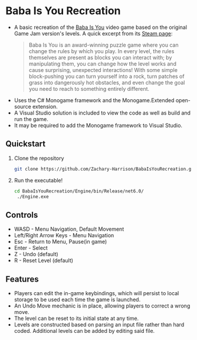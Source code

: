 # Baba Is You Recreation

- A basic recreation of the [Baba Is You](https://en.wikipedia.org/wiki/Baba_Is_You) video game based on the original Game Jam version's levels. A quick excerpt from its [Steam page](https://store.steampowered.com/app/736260/Baba_Is_You/):
    > Baba Is You is an award-winning puzzle game where you can change the rules by which you play. In every level, the rules themselves are present as blocks you can interact with; by manipulating them, you can change how the level works and cause surprising, unexpected interactions! With some simple block-pushing you can turn yourself into a rock, turn patches of grass into dangerously hot obstacles, and even change the goal you need to reach to something entirely different.
- Uses the C# Monogame framework and the Monogame.Extended open-source extension.
- A Visual Studio solution is included to view the code as well as build and run the game.
- It may be required to add the Monogame framework to Visual Studio.

## Quickstart

1. Clone the repository
   ```bash
   git clone https://github.com/Zachary-Harrison/BabaIsYouRecreation.git
   ```
2. Run the executable!
   ```bash
   cd BabaIsYouRecreation/Engine/bin/Release/net6.0/
    ./Engine.exe
   ```

## Controls

- WASD - Menu Navigation, Default Movement
- Left/Right Arrow Keys - Menu Navigation
- Esc - Return to Menu, Pause(in game)
- Enter - Select
- Z - Undo (default)
- R - Reset Level (default)

## Features

- Players can edit the in-game keybindings, which will persist to local storage to be used each time the game is launched.
- An Undo Move mechanic is in place, allowing players to correct a wrong move.
- The level can be reset to its initial state at any time.
- Levels are constructed based on parsing an input file rather than hard coded. Additional levels can be added by editing said file.
